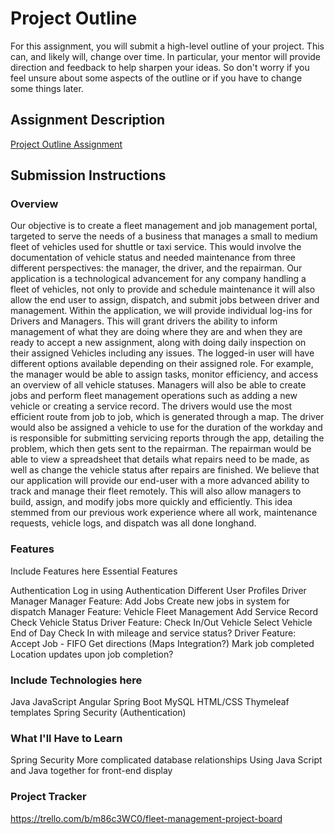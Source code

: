 # Project Outline
For this assignment, you will submit a high-level outline of your project. This can, and likely will, change over time. In particular, your mentor will provide direction and feedback to help sharpen your ideas. So don't worry if you feel unsure about some aspects of the outline or if you have to change some things later.

## Assignment Description
[Project Outline Assignment](https://education.launchcode.org/liftoff/modules/assignments/project-outline)

## Submission Instructions

### Overview
Our objective is to create a fleet management and job management portal, targeted to serve the needs of a business that manages a small to medium fleet of vehicles used for shuttle or taxi service. This would involve the documentation of vehicle status and needed maintenance from three different perspectives: the manager, the driver, and the repairman. Our application is a technological advancement for any company handling a fleet of vehicles, not only to provide and schedule maintenance it will also allow the end user to assign, dispatch, and submit jobs between driver and management.
Within the application, we will provide individual log-ins for Drivers and Managers. This will grant drivers the ability to inform management of what they are doing where they are and when they are ready to accept a new assignment, along with doing daily inspection on their assigned Vehicles including any issues. The logged-in user will have different options available depending on their assigned role. For example, the manager would be able to assign tasks, monitor efficiency, and access an overview of all vehicle statuses. Managers will also be able to create jobs and perform fleet management operations such as adding a new vehicle or creating a service record. The drivers would use the most efficient route from job to job, which is generated through a map. The driver would also be assigned a vehicle to use for the duration of the workday and is responsible for submitting servicing reports through the app, detailing the problem, which then gets sent to the repairman. The repairman would be able to view a spreadsheet that details what repairs need to be made, as well as change the vehicle status after repairs are finished.
We believe that our application will provide our end-user with a more advanced ability to track and manage their fleet remotely. This will also allow managers to build, assign, and modify jobs more quickly and efficiently. This idea stemmed from our previous work experience where all work, maintenance requests, vehicle logs, and dispatch was all done longhand.
### Features
Include Features here
Essential Features

Authentication
Log in using Authentication
Different User Profiles
Driver
Manager
Manager Feature: Add Jobs
Create new jobs in system for dispatch
Manager Feature: Vehicle Fleet Management
Add Service Record
Check Vehicle Status
Driver Feature: Check In/Out Vehicle
Select Vehicle
End of Day Check In with mileage and service status?
Driver Feature: Accept Job - FIFO
Get directions (Maps Integration?)
Mark job completed
Location updates upon job completion?

### Include Technologies here
Java
JavaScript
Angular
Spring Boot
MySQL
HTML/CSS
Thymeleaf templates
Spring Security (Authentication)

### What I'll Have to Learn
Spring Security
More complicated database relationships
Using Java Script and Java together for front-end display
### Project Tracker
https://trello.com/b/m86c3WC0/fleet-management-project-board
